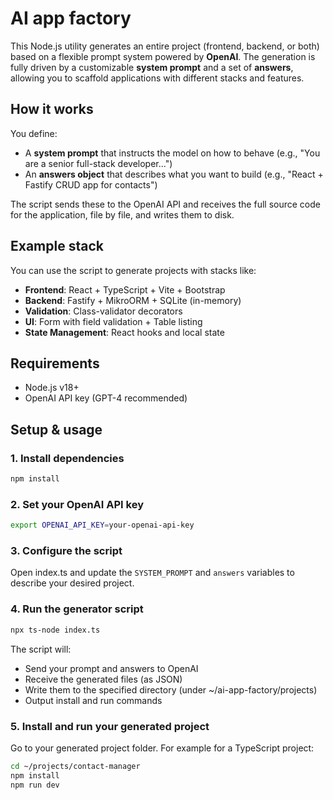 # AI app factory

This Node.js utility generates an entire project (frontend, backend, or both) based on a flexible prompt system powered by **OpenAI**. The generation is fully driven by a customizable **system prompt** and a set of **answers**, allowing you to scaffold applications with different stacks and features.

## How it works

You define:
- A **system prompt** that instructs the model on how to behave (e.g., "You are a senior full-stack developer...")
- An **answers object** that describes what you want to build (e.g., "React + Fastify CRUD app for contacts")

The script sends these to the OpenAI API and receives the full source code for the application, file by file, and writes them to disk.

## Example stack 

You can use the script to generate projects with stacks like:

- **Frontend**: React + TypeScript + Vite + Bootstrap
- **Backend**: Fastify + MikroORM + SQLite (in-memory)
- **Validation**: Class-validator decorators
- **UI**: Form with field validation + Table listing
- **State Management**: React hooks and local state

## Requirements

- Node.js v18+
- OpenAI API key (GPT-4 recommended)


## Setup & usage

### 1. Install dependencies

```bash
npm install
```

### 2. Set your OpenAI API key

```bash
export OPENAI_API_KEY=your-openai-api-key
```

### 3. Configure the script

Open index.ts and update the `SYSTEM_PROMPT` and `answers` variables to describe your desired project.

### 4. Run the generator script

```bash
npx ts-node index.ts
```

The script will:
- Send your prompt and answers to OpenAI
- Receive the generated files (as JSON)
- Write them to the specified directory (under  ~/ai-app-factory/projects)
- Output install and run commands

### 5. Install and run your generated project
Go to your generated project folder. For example for a TypeScript project:

```bash
cd ~/projects/contact-manager
npm install
npm run dev
```
